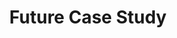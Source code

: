 ---
layout: default
title: Future Case Study
permalink: /future-case-study/
filename: future-case-study.md
---